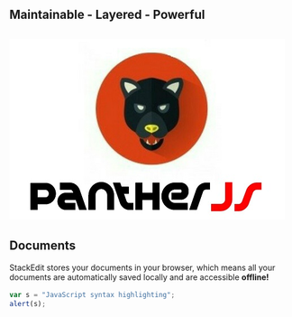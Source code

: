 
Maintainable - Layered - Powerful
-------------------------------------------

![enter image description here](https://raw.githubusercontent.com/donspace/panther/master/logo.jpg)
----------


Documents
-------------

StackEdit stores your documents in your browser, which means all your documents are automatically saved locally and are accessible **offline!**

```javascript
var s = "JavaScript syntax highlighting";
alert(s);
```
